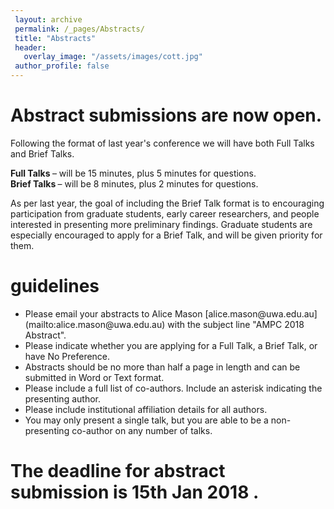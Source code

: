 ```yaml
---
 layout: archive
 permalink: /_pages/Abstracts/
 title: "Abstracts"
 header:
   overlay_image: "/assets/images/cott.jpg"
 author_profile: false  
---
```


# Abstract submissions are now open.

Following the format of last year's conference we will have both Full Talks and Brief Talks. 

<b> Full Talks </b> – will be 15 minutes, plus 5 minutes for questions.<br /> 
<b> Brief Talks </b> – will be 8 minutes, plus 2 minutes for questions. <br /> 

As per last year, the goal of including the Brief Talk format is to encouraging participation from graduate students, early career researchers, and people interested in presenting more preliminary findings. Graduate students are especially encouraged to apply for a Brief Talk, and will be given priority for them.

# guidelines

<ul>
<li> Please email your abstracts to Alice Mason [alice.mason@uwa.edu.au](mailto:alice.mason@uwa.edu.au) with the subject line "AMPC 2018 Abstract".</li> 
<li> Please indicate whether you are applying for a Full Talk, a Brief Talk, or have No Preference.</li> 
<li> Abstracts should be no more than half a page in length and can be submitted in Word or Text format.</li>
<li> Please include a full list of co-authors. Include an asterisk indicating the presenting author.</li>
<li> Please include institutional affiliation details for all authors.</li>
<li> You may only present a single talk, but you are able to be a non-presenting co-author on any number of talks.</li>
</ul>

# The deadline for abstract submission is <b> 15th Jan 2018 </b>. 

